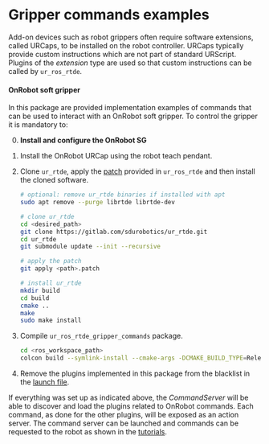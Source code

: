 # Gripper commands examples

Add-on devices such as robot grippers often require software extensions, called URCaps, to be installed on the robot controller. URCaps typically provide custom instructions which are not part of standard URScript. Plugins of the *extension* type are used so that custom instructions can be called by `ur_ros_rtde`.

#### OnRobot soft gripper

In this package are provided implementation examples of commands that can be used to interact with an OnRobot soft gripper. To control the gripper it is mandatory to:

0. **Install and configure the OnRobot SG**
1. Install the OnRobot URCap using the robot teach pendant.
2. Clone `ur_rtde`, apply the [patch](../ur_ros_rtde/config/ur_rtde_7bd8f3481877cc9aeec2cbb2b109326b6bbab282.patch) provided in `ur_ros_rtde` and then install the cloned software.
    ```bash
    # optional: remove ur_rtde binaries if installed with apt
    sudo apt remove --purge librtde librtde-dev

    # clone ur_rtde
    cd <desired_path>
    git clone https://gitlab.com/sdurobotics/ur_rtde.git
    cd ur_rtde
    git submodule update --init --recursive

    # apply the patch
    git apply <path>.patch

    # install ur_rtde
    mkdir build
    cd build
    cmake ..
    make 
    sudo make install
    ```
3. Compile `ur_ros_rtde_gripper_commands` package.
    ```bash
    cd <ros_workspace_path>
    colcon build --symlink-install --cmake-args -DCMAKE_BUILD_TYPE=Release --packages-up-to ur_ros_rtde_gripper_commands
    ```

4. Remove the plugins implemented in this package from the blacklist in the [launch file](../ur_ros_rtde/launch/command_server.launch.py). 

If everything was set up as indicated above, the *CommandServer* will be able to discover and load the plugins related to OnRobot commands. Each command, as done for the other plugins, will be exposed as an action server. The command server can be launched and commands can be requested to the robot as shown in the [tutorials](../ur_ros_rtde_tutorials/).